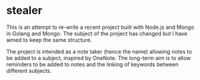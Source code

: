 # stealer
This is an attempt to re-write a recent project built with Node.js and Mongo in Golang and Mongo. 
The subject of the project has changed but I have aimed to keep the same structure. 


The project is intended as a note taker (hence the name) allowing notes to be added to
a subject, inspired by OneNote. The long-term aim is to allow reminders to be added to notes 
and the linking of keywords between different subjects.


